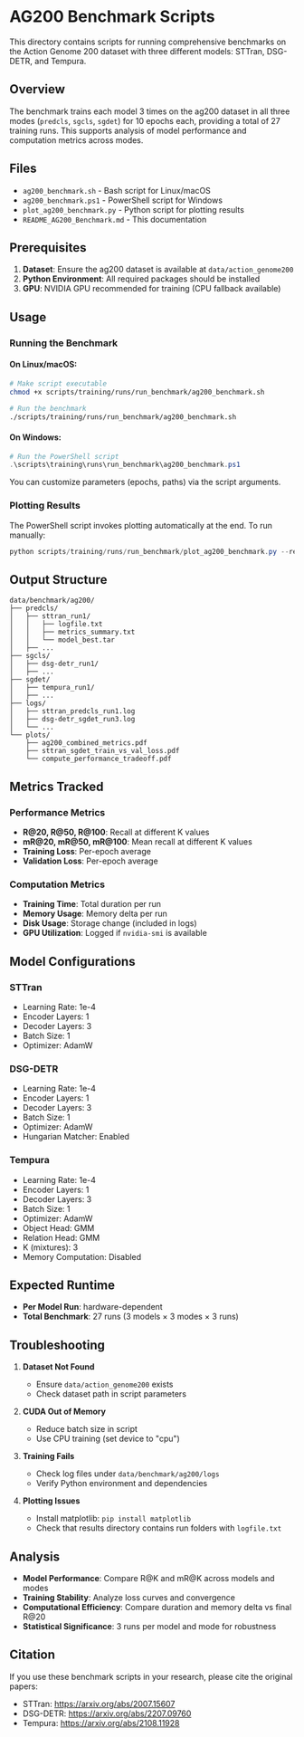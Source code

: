 # AG200 Benchmark Scripts

This directory contains scripts for running comprehensive benchmarks on the Action Genome 200 dataset with three different models: STTran, DSG-DETR, and Tempura.

## Overview

The benchmark trains each model 3 times on the ag200 dataset in all three modes (`predcls`, `sgcls`, `sgdet`) for 10 epochs each, providing a total of 27 training runs. This supports analysis of model performance and computation metrics across modes.

## Files

- `ag200_benchmark.sh` - Bash script for Linux/macOS
- `ag200_benchmark.ps1` - PowerShell script for Windows
- `plot_ag200_benchmark.py` - Python script for plotting results
- `README_AG200_Benchmark.md` - This documentation

## Prerequisites

1. **Dataset**: Ensure the ag200 dataset is available at `data/action_genome200`
2. **Python Environment**: All required packages should be installed
3. **GPU**: NVIDIA GPU recommended for training (CPU fallback available)

## Usage

### Running the Benchmark

#### On Linux/macOS:
```bash
# Make script executable
chmod +x scripts/training/runs/run_benchmark/ag200_benchmark.sh

# Run the benchmark
./scripts/training/runs/run_benchmark/ag200_benchmark.sh
```

#### On Windows:
```powershell
# Run the PowerShell script
.\scripts\training\runs\run_benchmark\ag200_benchmark.ps1
```

You can customize parameters (epochs, paths) via the script arguments.

### Plotting Results

The PowerShell script invokes plotting automatically at the end. To run manually:

```powershell
python scripts/training/runs/run_benchmark/plot_ag200_benchmark.py --results_dir data/benchmark/ag200 --output_dir data/benchmark/ag200/plots
```

## Output Structure

```
data/benchmark/ag200/
├── predcls/
│   ├── sttran_run1/
│   │   ├── logfile.txt
│   │   ├── metrics_summary.txt
│   │   └── model_best.tar
│   ├── ...
├── sgcls/
│   ├── dsg-detr_run1/
│   ├── ...
├── sgdet/
│   ├── tempura_run1/
│   ├── ...
├── logs/
│   ├── sttran_predcls_run1.log
│   ├── dsg-detr_sgdet_run3.log
│   └── ...
└── plots/
    ├── ag200_combined_metrics.pdf
    ├── sttran_sgdet_train_vs_val_loss.pdf
    └── compute_performance_tradeoff.pdf
```

## Metrics Tracked

### Performance Metrics
- **R@20, R@50, R@100**: Recall at different K values
- **mR@20, mR@50, mR@100**: Mean recall at different K values
- **Training Loss**: Per-epoch average
- **Validation Loss**: Per-epoch average

### Computation Metrics
- **Training Time**: Total duration per run
- **Memory Usage**: Memory delta per run
- **Disk Usage**: Storage change (included in logs)
- **GPU Utilization**: Logged if `nvidia-smi` is available

## Model Configurations

### STTran
- Learning Rate: 1e-4
- Encoder Layers: 1
- Decoder Layers: 3
- Batch Size: 1
- Optimizer: AdamW

### DSG-DETR
- Learning Rate: 1e-4
- Encoder Layers: 1
- Decoder Layers: 3
- Batch Size: 1
- Optimizer: AdamW
- Hungarian Matcher: Enabled

### Tempura
- Learning Rate: 1e-4
- Encoder Layers: 1
- Decoder Layers: 3
- Batch Size: 1
- Optimizer: AdamW
- Object Head: GMM
- Relation Head: GMM
- K (mixtures): 3
- Memory Computation: Disabled

## Expected Runtime

- **Per Model Run**: hardware-dependent
- **Total Benchmark**: 27 runs (3 models × 3 modes × 3 runs)

## Troubleshooting

1. **Dataset Not Found**
   - Ensure `data/action_genome200` exists
   - Check dataset path in script parameters

2. **CUDA Out of Memory**
   - Reduce batch size in script
   - Use CPU training (set device to "cpu")

3. **Training Fails**
   - Check log files under `data/benchmark/ag200/logs`
   - Verify Python environment and dependencies

4. **Plotting Issues**
   - Install matplotlib: `pip install matplotlib`
   - Check that results directory contains run folders with `logfile.txt`

## Analysis

- **Model Performance**: Compare R@K and mR@K across models and modes
- **Training Stability**: Analyze loss curves and convergence
- **Computational Efficiency**: Compare duration and memory delta vs final R@20
- **Statistical Significance**: 3 runs per model and mode for robustness

## Citation

If you use these benchmark scripts in your research, please cite the original papers:

- STTran: https://arxiv.org/abs/2007.15607
- DSG-DETR: https://arxiv.org/abs/2207.09760
- Tempura: https://arxiv.org/abs/2108.11928
